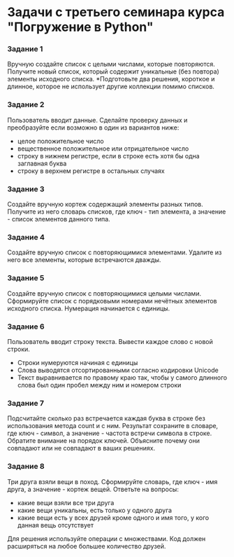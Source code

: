 # Задачи с третьего семинара курса "Погружение в Python"

### Задание 1
Вручную создайте список с целыми числами, которые повторяются. Получите новый список, который содержит уникальные (без повтора) элементы исходного списка. 
*Подготовьте два решения, короткое и длинное, которое не использует другие коллекции помимо списков.

### Задание 2
Пользователь вводит данные. Сделайте проверку данных и преобразуйте если возможно в один из вариантов ниже:
* целое положительное число
* вещественное положительное или отрицательное число
* строку в нижнем регистре, если в строке есть хотя бы одна заглавная буква
* строку в верхнем регистре в остальных случаях

### Задание 3
Создайте вручную кортеж содержащий элементы разных типов. Получите из него словарь списков, где ключ - тип элемента, а значение - список элементов данного типа.

### Задание 4
Создайте вручную список с повторяющимися элементами. Удалите из него все элементы, которые встречаются дважды.

### Задание 5
Создайте вручную список с повторяющимися целыми числами. Сформируйте список с порядковыми номерами нечётных элементов исходного списка. Нумерация начинается с единицы.

### Задание 6
Пользователь вводит строку текста. Вывести каждое слово с новой строки.
* Строки нумеруются начиная с единицы
* Слова выводятся отсортированными согласно кодировки Unicode
* Текст выравнивается по правому краю так, чтобы у самого длинного слова был один пробел между ним и номером строки

### Задание 7
Подсчитайте сколько раз встречается каждая буква в строке без использования метода count и с ним. Результат сохраните в словаре, где ключ - символ, а значение - частота встречи символа в строке. Обратите внимание на порядок ключей. Объясните почему они совпадают или не совпадают в ваших решениях.

### Задание 8
Три друга взяли вещи в поход. Сформируйте словарь, где ключ - имя друга, а значение - кортеж вещей. Ответьте на вопросы:
* какие вещи взяли все три друга
* какие вещи уникальны, есть только у одного друга
* какие вещи есть у всех друзей кроме одного и имя того, у кого данная вещь отсутствует

Для решения используйте операции с множествами. Код должен расширяться на любое большее количество друзей.


